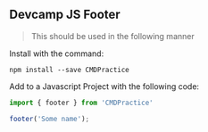 ## Devcamp JS Footer

> This should be used in the following manner

Install with the command:
```
npm install --save CMDPractice
```

Add to a Javascript Project with the following code:

```javascript
import { footer } from 'CMDPractice'

footer('Some name');
```